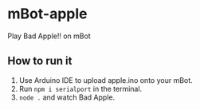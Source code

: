 # mBot-apple
Play Bad Apple!! on mBot

## How to run it
1. Use Arduino IDE to upload apple.ino onto your mBot.
2. Run `npm i serialport` in the terminal.
3. `node .` and watch Bad Apple.
